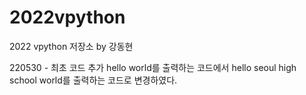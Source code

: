 # 2022vpython
2022 vpython 저장소 by 강동현

220530 - 최초 코드 추가
hello world를 출력하는 코드에서 hello seoul high school world를 출력하는 코드로 변경하였다.
